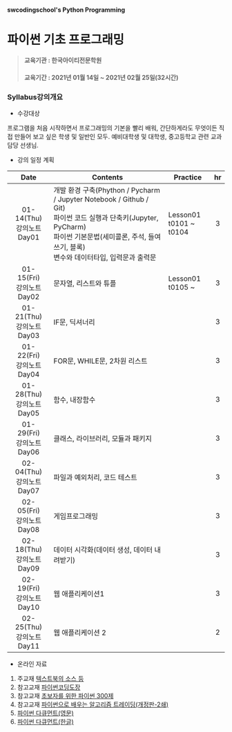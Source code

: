 #### swcodingschool's Python Programming 

# 파이썬 기초 프로그래밍 

> #### 교육기관 : 한국아이티전문학원
> #### 교육기간 : 2021년 01월   14일 ~ 2021년 02월 25일(32시간)
> 

### Syllabus강의개요

- 수강대상

프로그램을 처음 시작하면서 프로그래밍의 기본을 빨리 배워, 간단하게라도 무엇이든 직접 만들어 보고 싶은 학생 및 일반인 모두.
예비대학생 및 대학생, 중고등학교 관련 교과 담당 선생님.

- 강의 일정 계획

|              Date              | Contents                                                     | Practice                    |  hr  |
| :----------------------------: | ------------------------------------------------------------ | --------------------------- | :--: |
| 01-14(Thu)<br />강의노트 Day01 | 개발 환경 구축(Phython / Pycharm / Jupyter Notebook / Github / Git)<br />파이썬 코드 실행과 단축키(Jupyter, PyCharm)<br />파이썬 기본문법(세미콜론, 주석, 들여쓰기, 블록)<br />변수와 데이터타입, 입력문과 출력문 | Lesson01<br />t0101 ~ t0104 |  3   |
| 01-15(Fri)<br />강의노트 Day02 | 문자열, 리스트와 튜플                                        | Lesson01<br />t0105 ~       |  3   |
| 01-21(Thu)<br />강의노트 Day03 | IF문, 딕셔너리                                               |                             |  3   |
| 01-22(Fri)<br />강의노트 Day04 | FOR문, WHILE문, 2차원 리스트                                 |                             |  3   |
| 01-28(Thu)<br />강의노트 Day05 | 함수, 내장함수                                               |                             |  3   |
| 01-29(Fri)<br />강의노트 Day06 | 클래스, 라이브러리, 모듈과 패키지                            |                             |  3   |
| 02-04(Thu)<br />강의노트 Day07 | 파일과 예외처리, 코드 테스트                                 |                             |  3   |
| 02-05(Fri)<br />강의노트 Day08 | 게임프로그래밍                                               |                             |  3   |
| 02-18(Thu)<br />강의노트 Day09 | 데이터 시각화(데이터 생성, 데이터 내려받기)                  |                             |  3   |
| 02-19(Fri)<br />강의노트 Day10 | 웹 애플리케이션1                                             |                             |  3   |
| 02-25(Thu)<br />강의노트 Day11 | 웹 애플리케이션 2                                            |                             |  2   |

- 온라인 자료

1. 주교재 [텍스트북의 소스 등](https://github.com/swcodingschool/learnPython/tree/main/txtBook2ed)  
2. 참고교재 [파이썬코딩도장](https://dojang.io/course/view.php?id=7)
3. 참고교재 [초보자를 위한 파이썬 300제](https://wikidocs.net/book/922)
4. 참고교재 [파이썬으로 배우는 알고리즘 트레이딩(개정판-2쇄)](https://wikidocs.net/book/110)
5. [파이썬 다큐먼트(영문)](https://docs.python.org/3/) 
6. [파이썬 다큐먼트(한글)](https://docs.python.org/ko/3.9/contents.html)



